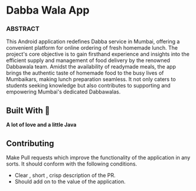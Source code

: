 # Dabba Wala App

### ABSTRACT 
This Android application redefines Dabba service in Mumbai, offering a convenient platform for online ordering of fresh homemade lunch. The project's core objective is to gain firsthand experience and insights into the efficient supply and management of food delivery by the renowned Dabbawala team. Amidst the availability of readymade meals, the app brings the authentic taste of homemade food to the busy lives of Mumbaikars, making lunch preparation seamless. It not only caters to students seeking knowledge but also contributes to supporting and empowering Mumbai's dedicated Dabbawalas.


## Built With 🎯
**A lot of love and a little Java**

## Contributing 

Make Pull requests which improve the functionality of the application in any sorts. It should conform with the following conditions. 
* Clear , short , crisp description of the PR. 
* Should add on to the value of the application.
